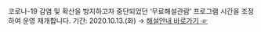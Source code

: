 코로나-19 감염 및 확산을 방지하고자 중단되었던 ‘무료해설관람’ 프로그램 시간을 조정하여 운영 재개합니다.
기간: 2020.10.13.(화) →
[해설안내 바로가기 ☞](https://www.royalpalace.go.kr/content/guide/guide01_tab06.asp)